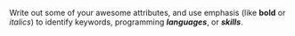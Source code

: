 Write out some of your awesome attributes, and use emphasis (like **bold** or *italics*) to identify keywords, programming _**languages**_, or ***skills***. 
